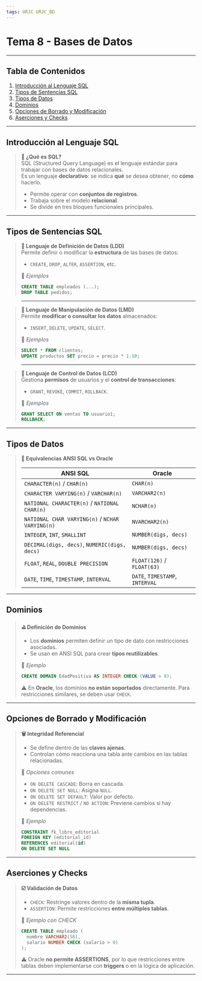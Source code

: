 ```yaml
---
tags: URJC URJC_BD
---
```


# Tema 8 - Bases de Datos

---

## Tabla de Contenidos

1. [Introducción al Lenguaje SQL](#Introducción%20al%20Lenguaje%20SQL)
2. [Tipos de Sentencias SQL](#Tipos%20de%20Sentencias%20SQL)
3. [Tipos de Datos](#Tipos%20de%20Datos)
4. [Dominios](#Dominios)
5. [Opciones de Borrado y Modificación](#Opciones%20de%20Borrado%20y%20Modificación)
6. [Aserciones y Checks](#Aserciones%20y%20Checks)

---

## Introducción al Lenguaje SQL

> **📖 ¿Qué es SQL?**  
> SQL (Structured Query Language) es el lenguaje estándar para trabajar con bases de datos relacionales.  
> Es un lenguaje **declarativo**: se indica **qué** se desea obtener, no **cómo** hacerlo.
>
> - Permite operar con **conjuntos de registros**.
> - Trabaja sobre el modelo **relacional**.
> - Se divide en tres bloques funcionales principales.

---

## Tipos de Sentencias SQL

> **📘 Lenguaje de Definición de Datos (LDD)**  
> Permite definir o modificar la **estructura** de las bases de datos:
>
> - `CREATE`, `DROP`, `ALTER`, `ASSERTION`, etc.
>
> 🧪 *Ejemplos*
> ```sql
> CREATE TABLE empleados (...);
> DROP TABLE pedidos;
> ```

> ---

> **🧩 Lenguaje de Manipulación de Datos (LMD)**  
> Permite **modificar o consultar los datos** almacenados:
>
> - `INSERT`, `DELETE`, `UPDATE`, `SELECT`.
>
> 🧪 *Ejemplos*
> ```sql
> SELECT * FROM clientes;
> UPDATE productos SET precio = precio * 1.10;
> ```

> ---

> **🔐 Lenguaje de Control de Datos (LCD)**  
> Gestiona **permisos** de usuarios y el **control de transacciones**:
>
> - `GRANT`, `REVOKE`, `COMMIT`, `ROLLBACK`.
>
> 🧪 *Ejemplos*
> ```sql
> GRANT SELECT ON ventas TO usuario1;
> ROLLBACK;
> ```

---

## Tipos de Datos

> **🔢 Equivalencias ANSI SQL vs Oracle**
>
> | ANSI SQL                                               | Oracle                        |
> |--------------------------------------------------------|-------------------------------|
> | `CHARACTER(n)` / `CHAR(n)`                             | `CHAR(n)`                     |
> | `CHARACTER VARYING(n)` / `VARCHAR(n)`                  | `VARCHAR2(n)`                 |
> | `NATIONAL CHARACTER(n)` / `NATIONAL CHAR(n)`           | `NCHAR(n)`                    |
> | `NATIONAL CHAR VARYING(n)` / `NCHAR VARYING(n)`        | `NVARCHAR2(n)`                |
> | `INTEGER`, `INT`, `SMALLINT`                           | `NUMBER(digs, decs)`          |
> | `DECIMAL(digs, decs)`, `NUMERIC(digs, decs)`           | `NUMBER(digs, decs)`          |
> | `FLOAT`, `REAL`, `DOUBLE PRECISION`                    | `FLOAT(126)` / `FLOAT(63)`    |
> | `DATE`, `TIME`, `TIMESTAMP`, `INTERVAL`                | `DATE`, `TIMESTAMP`, `INTERVAL` |

---

## Dominios

> **⛳ Definición de Dominios**
>
> - Los **dominios** permiten definir un tipo de dato con restricciones asociadas.
> - Se usan en ANSI SQL para crear **tipos reutilizables**.
>
> 🧪 *Ejemplo*
> ```sql
> CREATE DOMAIN EdadPositiva AS INTEGER CHECK (VALUE > 0);
> ```
>
> ⚠️ En **Oracle**, los dominios **no están soportados** directamente. Para restricciones similares, se deben usar `CHECK`.

---

## Opciones de Borrado y Modificación

> **🗑️ Integridad Referencial**
>
> - Se define dentro de las **claves ajenas**.
> - Controlan cómo reacciona una tabla ante cambios en las tablas relacionadas.
>
> 🔧 *Opciones comunes*
> - `ON DELETE CASCADE`: Borra en cascada.
> - `ON DELETE SET NULL`: Asigna `NULL`.
> - `ON DELETE SET DEFAULT`: Valor por defecto.
> - `ON DELETE RESTRICT` / `NO ACTION`: Previene cambios si hay dependencias.
> 
> 🧪 *Ejemplo*
> ```sql
> CONSTRAINT fk_libro_editorial
> FOREIGN KEY (editorial_id)
> REFERENCES editorial(id)
> ON DELETE SET NULL
> ```

---

## Aserciones y Checks

> **☑️ Validación de Datos**
>
> - `CHECK`: Restringe valores dentro de la **misma tupla**.
> - `ASSERTION`: Permite restricciones **entre múltiples tablas**.
>
> 🧪 *Ejemplo con CHECK*
> ```sql
> CREATE TABLE empleado (
>   nombre VARCHAR2(50),
>   salario NUMBER CHECK (salario > 0)
> );
> ```
>
> ⚠️ Oracle **no permite ASSERTIONS**, por lo que restricciones entre tablas deben implementarse con **triggers** o en la lógica de aplicación.

---